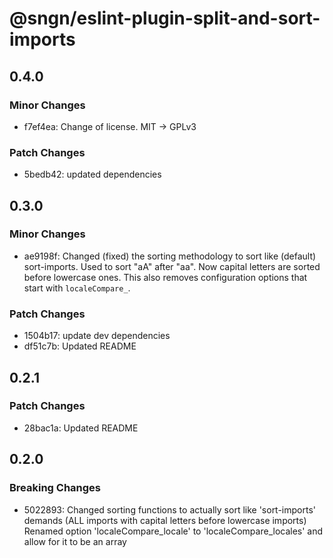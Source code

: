 # @sngn/eslint-plugin-split-and-sort-imports

## 0.4.0

### Minor Changes

- f7ef4ea: Change of license. MIT -> GPLv3

### Patch Changes

- 5bedb42: updated dependencies

## 0.3.0

### Minor Changes

- ae9198f: Changed (fixed) the sorting methodology to sort like (default) sort-imports.
  Used to sort "aA" after "aa". Now capital letters are sorted before lowercase ones.
  This also removes configuration options that start with `localeCompare_`.

### Patch Changes

- 1504b17: update dev dependencies
- df51c7b: Updated README

## 0.2.1

### Patch Changes

- 28bac1a: Updated README

## 0.2.0

### Breaking Changes

- 5022893: Changed sorting functions to actually sort like 'sort-imports' demands (ALL imports with capital letters before lowercase imports)
  Renamed option 'localeCompare_locale' to 'localeCompare_locales' and allow for it to be an array
